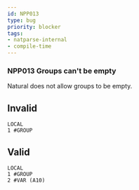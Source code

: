 ```yaml
---
id: NPP013
type: bug
priority: blocker
tags:
- natparse-internal 
- compile-time 
---
```


### NPP013 Groups can't be empty
Natural does not allow groups to be empty.

## Invalid

```natural
LOCAL
1 #GROUP
```

## Valid

```natural
LOCAL
1 #GROUP
2 #VAR (A10)
```
